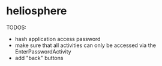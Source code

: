 # heliosphere

TODOS:
* hash application access password
* make sure that all activities can only be accessed via the EnterPasswordActivity
* add "back" buttons
